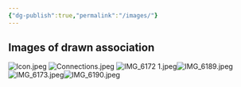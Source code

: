 ```yaml
---
{"dg-publish":true,"permalink":"/images/"}
---
```


## Images of drawn association

![Icon.jpeg](/img/user/Icon.jpeg)
![Connections.jpeg](/img/user/Connections.jpeg)
![IMG_6172 1.jpeg](/img/user/IMG_6172%201.jpeg)![IMG_6189.jpeg](/img/user/IMG_6189.jpeg)![IMG_6173.jpeg](/img/user/IMG_6173.jpeg)![IMG_6190.jpeg](/img/user/IMG_6190.jpeg)